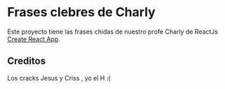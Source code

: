 # Frases clebres de Charly

Este proyecto tiene las frases chidas de nuestro profe Charly de ReactJs [Create React App](https://github.com/facebook/create-react-app).

## Creditos

Los cracks Jesus y Criss , yo el H  :(
